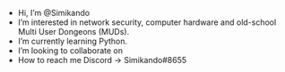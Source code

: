 - Hi, I’m @Simikando
- I’m interested in network security, computer hardware and old-school Multi User Dongeons (MUDs).
- I’m currently learning Python.
- I’m looking to collaborate on 
- How to reach me Discord -> Simikando#8655
